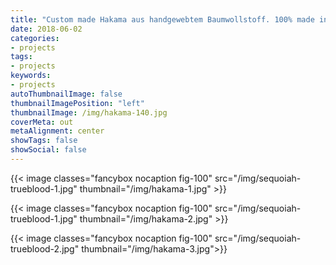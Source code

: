 ```yaml
---
title: "Custom made Hakama aus handgewebtem Baumwollstoff. 100% made in Switzerland."
date: 2018-06-02
categories:
- projects
tags:
- projects
keywords:
- projects
autoThumbnailImage: false
thumbnailImagePosition: "left"
thumbnailImage: /img/hakama-140.jpg
coverMeta: out
metaAlignment: center
showTags: false
showSocial: false
---
```

{{< image classes="fancybox nocaption fig-100" src="/img/sequoiah-trueblood-1.jpg" thumbnail="/img/hakama-1.jpg" >}} <p>
{{< image classes="fancybox nocaption fig-100" src="/img/sequoiah-trueblood-1.jpg" thumbnail="/img/hakama-2.jpg" >}} <p>
{{< image classes="fancybox nocaption fig-100" src="/img/sequoiah-trueblood-2.jpg" thumbnail="/img/hakama-3.jpg">}} 